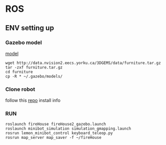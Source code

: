 # ROS

## ENV setting up

### Gazebo model
[model](http://data.nvision2.eecs.yorku.ca/3DGEMS/)
```
wget http://data.nvision2.eecs.yorku.ca/3DGEMS/data/furniture.tar.gz
tar -zxf furniture.tar.gz
cd furniture
cp -R * ~/.gazebo/models/
```

### Clone robot

follow this [repo](https://github.com/tony92151/Lemon_minibot) install info

### RUN
```
roslaunch fireHouse fireHouse2_gazebo.launch
roslaunch minibot_simulation simulation_gmapping.launch
rosrun lemon_minibot_control keyboard_teleop.py
rosrun map_server map_saver -f ~/fireHouse
```




